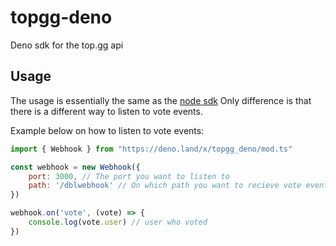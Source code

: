 # topgg-deno

Deno sdk for the top.gg api

## Usage

The usage is essentially the same as the [node sdk](https://npmjs.com/package/@top-gg/sdk)
Only difference is that there is a different way to listen to vote events.

Example below on how to listen to vote events:

```js
import { Webhook } from "https://deno.land/x/topgg_deno/mod.ts"

const webhook = new Webhook({
    port: 3000, // The port you want to listen to
    path: '/dblwebhook' // On which path you want to recieve vote events
})

webhook.on('vote', (vote) => {
    console.log(vote.user) // user who voted
})
```
